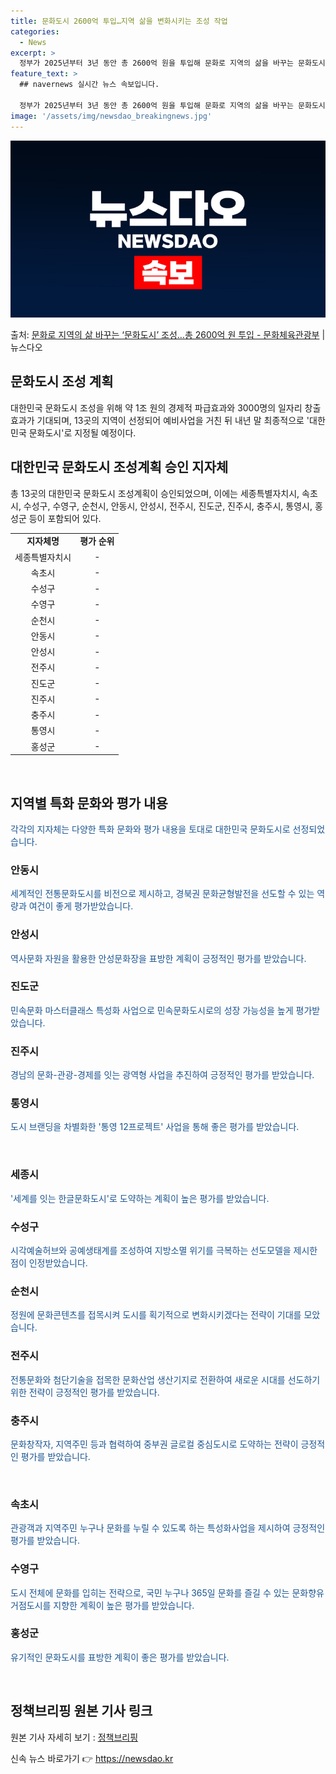 ```yaml
---
title: 문화도시 2600억 투입…지역 삶을 변화시키는 조성 작업
categories:
  - News
excerpt: >
  정부가 2025년부터 3년 동안 총 2600억 원을 투입해 문화로 지역의 삶을 바꾸는 문화도시를 조성한다. …
feature_text: >
  ## navernews 실시간 뉴스 속보입니다.

  정부가 2025년부터 3년 동안 총 2600억 원을 투입해 문화로 지역의 삶을 바꾸는 문화도시를 조성한다. …
image: '/assets/img/newsdao_breakingnews.jpg'
---
```


![뉴스다오 속보](/assets/img/newsdao_breakingnews.jpg)

<p>출처: <a href="https://newsdao.kr/2910" rel="dofollow">문화로 지역의 삶 바꾸는 ‘문화도시’ 조성…총 2600억 원 투입 - 문화체육관광부</a> | 뉴스다오</p>

<h2 data-ke-size="size26">문화도시 조성 계획</h2>
대한민국 문화도시 조성을 위해 약 1조 원의 경제적 파급효과와 3000명의 일자리 창출 효과가 기대되며, 13곳의 지역이 선정되어 예비사업을 거친 뒤 내년 말 최종적으로 '대한민국 문화도시'로 지정될 예정이다.

<h2 data-ke-size="size26">대한민국 문화도시 조성계획 승인 지자체</h2>
총 13곳의 대한민국 문화도시 조성계획이 승인되었으며, 이에는 세종특별자치시, 속초시, 수성구, 수영구, 순천시, 안동시, 안성시, 전주시, 진도군, 진주시, 충주시, 통영시, 홍성군 등이 포함되어 있다.

<table>
  <tr>
    <td style="text-align: center; height: 17px;"><b>지자체명</b></td>
    <td style="text-align: center; height: 17px;"><b>평가 순위</b></td>
  </tr>
  <tr>
    <td style="text-align: center; height: 17px;">세종특별자치시</td>
    <td style="text-align: center; height: 17px;">-</td>
  </tr>
  <tr>
    <td style="text-align: center; height: 17px;">속초시</td>
    <td style="text-align: center; height: 17px;">-</td>
  </tr>
  <tr>
    <td style="text-align: center; height: 17px;">수성구</td>
    <td style="text-align: center; height: 17px;">-</td>
  </tr>
  <tr>
    <td style="text-align: center; height: 17px;">수영구</td>
    <td style="text-align: center; height: 17px;">-</td>
  </tr>
  <tr>
    <td style="text-align: center; height: 17px;">순천시</td>
    <td style="text-align: center; height: 17px;">-</td>
  </tr>
  <tr>
    <td style="text-align: center; height: 17px;">안동시</td>
    <td style="text-align: center; height: 17px;">-</td>
  </tr>
  <tr>
    <td style="text-align: center; height: 17px;">안성시</td>
    <td style="text-align: center; height: 17px;">-</td>
  </tr>
  <tr>
    <td style="text-align: center; height: 17px;">전주시</td>
    <td style="text-align: center; height: 17px;">-</td>
  </tr>
  <tr>
    <td style="text-align: center; height: 17px;">진도군</td>
    <td style="text-align: center; height: 17px;">-</td>
  </tr>
  <tr>
    <td style="text-align: center; height: 17px;">진주시</td>
    <td style="text-align: center; height: 17px;">-</td>
  </tr>
  <tr>
    <td style="text-align: center; height: 17px;">충주시</td>
    <td style="text-align: center; height: 17px;">-</td>
  </tr>
  <tr>
    <td style="text-align: center; height: 17px;">통영시</td>
    <td style="text-align: center; height: 17px;">-</td>
  </tr>
  <tr>
    <td style="text-align: center; height: 17px;">홍성군</td>
    <td style="text-align: center; height: 17px;">-</td>
  </tr>
</table>

<p data-ke-size="size16">&nbsp;</p>

<h2 data-ke-size="size26">지역별 특화 문화와 평가 내용</h2>
<span style="color: #1a5490;">각각의 지자체는 다양한 특화 문화와 평가 내용을 토대로 대한민국 문화도시로 선정되었습니다.</span>

<h3 data-ke-size="size24">안동시</h3>
<span style="color: #1a5490;">세계적인 전통문화도시를 비전으로 제시하고, 경북권 문화균형발전을 선도할 수 있는 역량과 여건이 좋게 평가받았습니다.</span>

<h3 data-ke-size="size24">안성시</h3>
<span style="color: #1a5490;">역사문화 자원을 활용한 안성문화장을 표방한 계획이 긍정적인 평가를 받았습니다.</span>

<h3 data-ke-size="size24">진도군</h3>
<span style="color: #1a5490;">민속문화 마스터클래스 특성화 사업으로 민속문화도시로의 성장 가능성을 높게 평가받았습니다.</span>

<h3 data-ke-size="size24">진주시</h3>
<span style="color: #1a5490;">경남의 문화-관광-경제를 잇는 광역형 사업을 추진하여 긍정적인 평가를 받았습니다.</span>

<h3 data-ke-size="size24">통영시</h3>
<span style="color: #1a5490;">도시 브랜딩을 차별화한 '통영 12프로젝트' 사업을 통해 좋은 평가를 받았습니다.</span>

<p data-ke-size="size16">&nbsp;</p>

<h3 data-ke-size="size24">세종시</h3>
<span style="color: #1a5490;">'세계를 잇는 한글문화도시'로 도약하는 계획이 높은 평가를 받았습니다.</span>

<h3 data-ke-size="size24">수성구</h3>
<span style="color: #1a5490;">시각예술허브와 공예생태계를 조성하여 지방소멸 위기를 극복하는 선도모델을 제시한 점이 인정받았습니다.</span>

<h3 data-ke-size="size24">순천시</h3>
<span style="color: #1a5490;">정원에 문화콘텐츠를 접목시켜 도시를 획기적으로 변화시키겠다는 전략이 기대를 모았습니다.</span>

<h3 data-ke-size="size24">전주시</h3>
<span style="color: #1a5490;">전통문화와 첨단기술을 접목한 문화산업 생산기지로 전환하여 새로운 시대를 선도하기 위한 전략이 긍정적인 평가를 받았습니다.</span>

<h3 data-ke-size="size24">충주시</h3>
<span style="color: #1a5490;">문화창작자, 지역주민 등과 협력하여 중부권 글로컬 중심도시로 도약하는 전략이 긍정적인 평가를 받았습니다.</span>

<p data-ke-size="size16">&nbsp;</p>

<h3 data-ke-size="size24">속초시</h3>
<span style="color: #1a5490;">관광객과 지역주민 누구나 문화를 누릴 수 있도록 하는 특성화사업을 제시하여 긍정적인 평가를 받았습니다.</span>

<h3 data-ke-size="size24">수영구</h3>
<span style="color: #1a5490;">도시 전체에 문화를 입히는 전략으로, 국민 누구나 365일 문화를 즐길 수 있는 문화향유 거점도시를 지향한 계획이 높은 평가를 받았습니다.</span>

<h3 data-ke-size="size24">홍성군</h3>
<span style="color: #1a5490;">유기적인 문화도시를 표방한 계획이 좋은 평가를 받았습니다.</span>

<p data-ke-size="size16">&nbsp;</p>

<h2 data-ke-size="size26">정책브리핑 원본 기사 링크</h2>
원본 기사 자세히 보기 : <a href="https://newsdao.kr/2910">정책브리핑</a> 

신속 뉴스 바로가기 👉 <a href="https://newsdao.kr" rel="dofollow">https://newsdao.kr</a>


